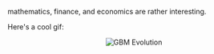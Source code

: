 
mathematics, finance, and economics are rather interesting.

Here's a cool gif:

<div align="center">
  <img src="gbm_simulator/gbm_evolution.gif" alt="GBM Evolution">
</div>
